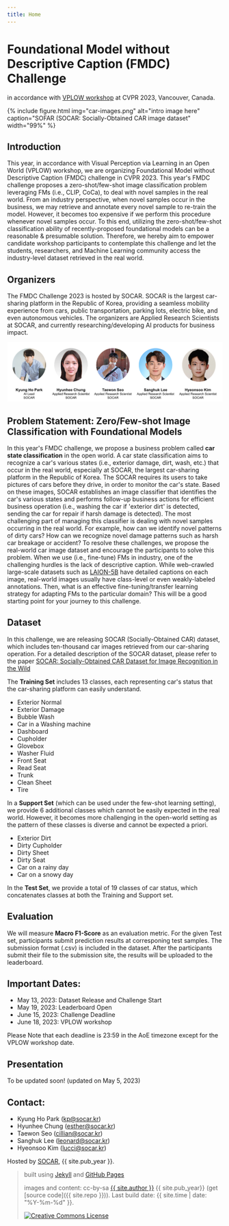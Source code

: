```yaml
---
title: Home
---
```


# Foundational Model without Descriptive Caption (FMDC) Challenge

in accordance with [VPLOW workshop](https://vplow.github.io/vplow_3rd.html) at CVPR 2023, Vancouver, Canada.

{% include figure.html img="car-images.png" alt="intro image here" caption="SOFAR (SOCAR: Socially-Obtained CAR image dataset" width="99%" %}
 

<!-- <div class="toc" markdown="1"> -->
## Introduction

This year, in accordance with Visual Perception via Learning in an Open World (VPLOW) workshop, we are organizing Foundational Model without Descriptive Caption (FMDC) challenge in CVPR 2023. This year's FMDC challenge proposes a zero-shot/few-shot image classification problem leveraging FMs (i.e., CLIP, CoCa), to deal with novel samples in the real world. From an industry perspective, when novel samples occur in the business, we may retrieve and annotate every novel sample to re-train the model. However, it becomes too expensive if we perform this procedure whenever novel samples occur. To this end, utilizing the zero-shot/few-shot classification ability of recently-proposed foundational models can be a reasonable & presumable solution. Therefore, we hereby aim to empower candidate workshop participants to contemplate this challenge and let the students, researchers, and Machine Learning community access the industry-level dataset retrieved in the real world. 

 
<!-- </div> -->


<!-- <div class="toc" markdown="1"> -->
## Organizers

The FMDC Challenge 2023 is hosted by SOCAR. SOCAR is the largest car-sharing platform in the Republic of Korea, providing a seamless mobility experience from cars, public transportation, parking lots, electric bike, and even autonomous vehicles. The organizers are Applied Research Scientists at SOCAR, and currently researching/developing AI products for business impact.

<img src="images/organizers-3.png">


<!-- </div> -->

<!-- <div class="toc" markdown="1"> -->
## Problem Statement: Zero/Few-shot Image Classification with Foundational Models

In this year's FMDC challenge, we propose a business problem called **car state classification** in the open world. A car state classification aims to recognize a car's various states (i.e., exterior damage, dirt, wash, etc.) that occur in the real world, especially at SOCAR, the largest car-sharing platform in the Republic of Korea. The SOCAR requires its users to take pictures of cars before they drive, in order to monitor the car's state. Based on these images, SOCAR establishes an image classifier that identifies the car's various states and performs follow-up business actions for efficient business operation (i.e., washing the car if 'exterior dirt' is detected, sending the car for repair if harsh damage is detected). The most challenging part of managing this classifier is dealing with novel samples occurring in the real world. For example, how can we identify novel patterns of dirty cars? How can we recognize novel damage patterns such as harsh car breakage or accident? To resolve these challenges, we propose the real-world car image dataset and encourage the participants to solve this problem. When we use (i.e., fine-tune) FMs in industry, one of the challenging hurdles is the lack of descriptive caption. While web-crawled large-scale datasets such as [LAION-5B]('https://laion.ai/blog/laion-5b/') have detailed captions on each image, real-world images usually have class-level or even weakly-labeled annotations. Then, what is an effective fine-tuning/transfer learning strategy for adapting FMs to the particular domain? This will be a good starting point for your journey to this challenge.
<!-- </div> -->



<!-- <div class="toc" markdown="1"> -->
## Dataset

In this challenge, we are releasing SOCAR (Socially-Obtained CAR) dataset, which includes ten-thousand car images retrieved from our  car-sharing operation. For a detailed description of the SOCAR dataset, please refer to the paper [SOCAR: Socially-Obtained CAR Dataset for Image Recognition in the Wild]('https://openaccess.thecvf.com/content/WACV2023W/DNOW/papers/Seo_SOCAR_Socially-Obtained_CAR_Dataset_for_Image_Recognition_in_the_Wild_WACVW_2023_paper.pdf')

The **Training Set** includes 13 classes, each representing car's status that the car-sharing platform can easily understand.

* Exterior Normal
* Exterior Damage
* Bubble Wash
* Car in a Washing machine
* Dashboard
* Cupholder
* Glovebox
* Washer Fluid
* Front Seat
* Read Seat
* Trunk
* Clean Sheet
* Tire

In a **Support Set** (which can be used under the few-shot learning setting), we provide 6 additional classes which cannot be easily expected in the real world. However, it becomes more challenging in the open-world setting as the pattern of these classes is diverse and cannot be expected a priori.

* Exterior Dirt
* Dirty Cupholder
* Dirty Sheet
* Dirty Seat
* Car on a rainy day
* Car on a snowy day

In the **Test Set**, we provide a total of 19 classes of car status, which concatenates classes at both the Training and Support set.

<!-- </div> -->

 
<!-- <div class="toc" markdown="1"> -->
## Evaluation
We will measure **Macro F1-Score** as an evaluation metric. For the given Test set, participants submit prediction results at corresponing test samples. The submission format (.csv) is included in the dataset. After the participants submit their file to the submission site, the results will be uploaded to the leaderboard.

<!-- </div> -->
 
<!-- <div class="toc" markdown="1"> -->
## Important Dates:

* May 13, 2023: Dataset Release and Challenge Start
* May 19, 2023: Leaderboard Open
* June 15, 2023: Challenge Deadline
* June 18, 2023: VPLOW workshop

Please Note that each deadline is 23:59 in the AoE timezone except for the VPLOW workshop date.

<!-- </div> -->

## Presentation
To be updated soon! (updated on May 5, 2023)

 
<!-- <div class="toc" markdown="1"> -->
## Contact:

* Kyung Ho Park (kp@socar.kr)
* Hyunhee Chung (esther@socar.kr)
* Taewon Seo (cillian@socar.kr)
* Sanghuk Lee (leonard@socar.kr)
* Hyeonsoo Kim (lucci@socar.kr)

<!-- </div> -->


Hosted by [SOCAR](https://www.socar.kr/), {{ site.pub_year }}.
 
> built using [Jekyll](https://jekyllrb.com/) and [GitHub Pages](https://pages.github.com/)
>
> images and content: cc-by-sa <a href="https://github.com/{{ site.github_username }}">{{ site.author }}</a> {{ site.pub_year}} (get [source code]({{ site.repo }})).
> Last build date: {{ site.time | date: "%Y-%m-%d" }}.
>
> <a href="http://creativecommons.org/licenses/by-sa/4.0/" rel="license"><img style="border-width: 0;" src="https://i.creativecommons.org/l/by-sa/4.0/88x31.png" alt="Creative Commons License" /></a>
